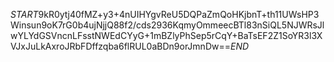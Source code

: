 $START$9kR0ytj40fMZ+y3+4nUIHYgvReU5DQPaZmQoHKjbnT+th11UWsHP3Winsun9oK7rG0b4ujNjjQ88f2/cds2936KqmyOmmeecBTl83nSiQL5NJWRsJlwYLYdGSVncnLFsstNWEdCYyG+1mBZlyPhSep5rCqY+BaTsEF2Z1SoYR3l3XVJxJuLkAxroJRbFDffzqba6flRUL0aBDn9orJmnDw==$END$